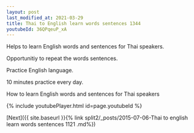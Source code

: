 ```yaml
---
layout: post
last_modified_at: 2021-03-29
title: Thai to English learn words sentences 1344 
youtubeId: 36QPqeuP_xA
---
```

 
 
Helps to learn English words and sentences for Thai speakers.

Opportunitiy to repeat the words sentences. 

Practice English language. 
 
10 minutes practice every day. 
 
How to learn English words and sentences for Thai speakers 
 
{% include youtubePlayer.html id=page.youtubeId %}
 
 
[Next]({{ site.baseurl }}{% link  split2/_posts/2015-07-06-Thai to english learn words sentences 1121 .md%})
 
